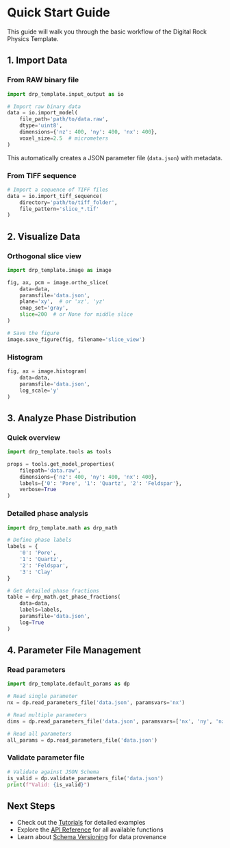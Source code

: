 # Quick Start Guide

This guide will walk you through the basic workflow of the Digital Rock Physics Template.

## 1. Import Data

### From RAW binary file

```python
import drp_template.input_output as io

# Import raw binary data
data = io.import_model(
    file_path='path/to/data.raw',
    dtype='uint8',
    dimensions={'nz': 400, 'ny': 400, 'nx': 400},
    voxel_size=2.5  # micrometers
)
```

This automatically creates a JSON parameter file (`data.json`) with metadata.

### From TIFF sequence

```python
# Import a sequence of TIFF files
data = io.import_tiff_sequence(
    directory='path/to/tiff_folder',
    file_pattern='slice_*.tif'
)
```

## 2. Visualize Data

### Orthogonal slice view

```python
import drp_template.image as image

fig, ax, pcm = image.ortho_slice(
    data=data,
    paramsfile='data.json',
    plane='xy',  # or 'xz', 'yz'
    cmap_set='gray',
    slice=200  # or None for middle slice
)

# Save the figure
image.save_figure(fig, filename='slice_view')
```

### Histogram

```python
fig, ax = image.histogram(
    data=data,
    paramsfile='data.json',
    log_scale='y'
)
```

## 3. Analyze Phase Distribution

### Quick overview

```python
import drp_template.tools as tools

props = tools.get_model_properties(
    filepath='data.raw',
    dimensions={'nz': 400, 'ny': 400, 'nx': 400},
    labels={'0': 'Pore', '1': 'Quartz', '2': 'Feldspar'},
    verbose=True
)
```

### Detailed phase analysis

```python
import drp_template.math as drp_math

# Define phase labels
labels = {
    '0': 'Pore',
    '1': 'Quartz',
    '2': 'Feldspar',
    '3': 'Clay'
}

# Get detailed phase fractions
table = drp_math.get_phase_fractions(
    data=data,
    labels=labels,
    paramsfile='data.json',
    log=True
)
```

## 4. Parameter File Management

### Read parameters

```python
import drp_template.default_params as dp

# Read single parameter
nx = dp.read_parameters_file('data.json', paramsvars='nx')

# Read multiple parameters
dims = dp.read_parameters_file('data.json', paramsvars=['nx', 'ny', 'nz'])

# Read all parameters
all_params = dp.read_parameters_file('data.json')
```

### Validate parameter file

```python
# Validate against JSON Schema
is_valid = dp.validate_parameters_file('data.json')
print(f"Valid: {is_valid}")
```

## Next Steps

- Check out the [Tutorials](tutorials/index.md) for detailed examples
- Explore the [API Reference](api/input_output.md) for all available functions
- Learn about [Schema Versioning](schema_versioning.md) for data provenance
